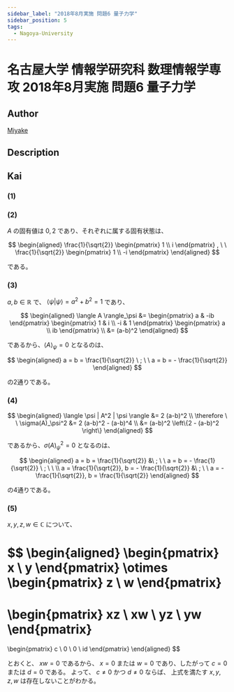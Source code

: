 ```yaml
---
sidebar_label: "2018年8月実施 問題6 量子力学"
sidebar_position: 5
tags:
  - Nagoya-University
---
```

# 名古屋大学 情報学研究科 数理情報学専攻 2018年8月実施 問題6 量子力学

## **Author**
[Miyake](https://miyake.github.io/exams/index.html)

## **Description**

## **Kai**
### (1)

### (2)
$A$ の固有値は $0,2$ であり、それぞれに属する固有状態は、

$$
\begin{aligned}
\frac{1}{\sqrt{2}} \begin{pmatrix} 1 \\ i \end{pmatrix}
, \ \ 
\frac{1}{\sqrt{2}} \begin{pmatrix} 1 \\ -i \end{pmatrix}
\end{aligned}
$$

である。

### (3)

$a,b \in \mathbb{R}$ で、
$\langle \psi | \psi \rangle = a^2+b^2 = 1$ であり、

$$
\begin{aligned}
\langle A \rangle_\psi
&=
\begin{pmatrix} a & -ib \end{pmatrix}
\begin{pmatrix} 1 & i \\ -i & 1 \end{pmatrix}
\begin{pmatrix} a \\ ib \end{pmatrix}
\\
&=
(a-b)^2
\end{aligned}
$$

であるから、$\langle A \rangle_\psi = 0$ となるのは、

$$
\begin{aligned}
a = b = \frac{1}{\sqrt{2}}
\ ; \ \ 
a = b = - \frac{1}{\sqrt{2}}
\end{aligned}
$$

の2通りである。

### (4)

$$
\begin{aligned}
\langle \psi | A^2 | \psi \rangle
&= 2 (a-b)^2
\\
\therefore \ \ 
\sigma(A)_\psi^2
&= 2 (a-b)^2 - (a-b)^4
\\
&= (a-b)^2 \left\{2 - (a-b)^2 \right\}
\end{aligned}
$$

であるから、$\sigma(A)_\psi^2 = 0$ となるのは、

$$
\begin{aligned}
a = b = \frac{1}{\sqrt{2}}
&\ ; \ \ 
a = b = - \frac{1}{\sqrt{2}}
\ ; \ \ 
\\
a = \frac{1}{\sqrt{2}},
b = - \frac{1}{\sqrt{2}}
&\ ; \ \ 
a = - \frac{1}{\sqrt{2}},
b = \frac{1}{\sqrt{2}}
\end{aligned}
$$

の4通りである。

### (5)
$x,y,z,w \in \mathbb{C}$ について、

$$
\begin{aligned}
\begin{pmatrix} x \\ y \end{pmatrix}
\otimes
\begin{pmatrix} z \\ w \end{pmatrix}
=
\begin{pmatrix} xz \\ xw \\ yz \\ yw \end{pmatrix}
=
\begin{pmatrix} c  \\ 0  \\ 0  \\ id \end{pmatrix}
\end{aligned}
$$

とおくと、
$xw=0$ であるから、
$x=0$ または $w=0$ であり、したがって $c=0$ または $d=0$ である。
よって、 $c \neq 0$ かつ $d \neq 0$ ならば、
上式を満たす $x,y,z,w$ は存在しないことがわかる。